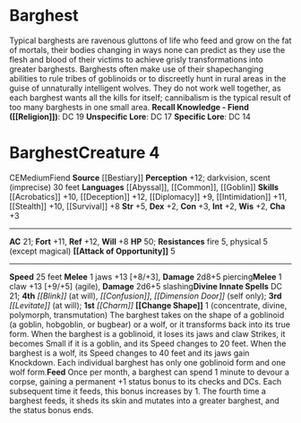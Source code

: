 ﻿---
ac: '21'
alignment: CE
all_resistance: null
burrow_speed: null
charisma: '+3'
climb_speed: null
constitution: '+3'
creature_ability:
- Attack of Opportunity
- Change Shape
- Feed
creature_family: '[[DATABASE/monsterfamily/Barghest|Barghest]]'
description: 'Typical barghests are ravenous gluttons of life who feed and grow on
  the fat of mortals, their bodies changing in ways none can predict as they use the
  flesh and blood of their victims to achieve grisly transformations into greater
  barghests. Barghests often make use of their shapechanging abilities to rule tribes
  of goblinoids or to discreetly hunt in rural areas in the guise of unnaturally intelligent
  wolves. They do not work well together, as each barghest wants all the kills for
  itself; cannibalism is the typical result of too many barghests in one small area.<br/><br/><b><u>Recall
  Knowledge - Fiend</u> ( [[DATABASE/skill/Religion|Religion]] )</b>: DC 19<br/><b><u>Unspecific
  Lore</u></b>: DC 17<br/><b><u>Specific Lore</u></b>: DC 14'
dexterity: '+2'
element: null
fly_speed: null
fortitude: '+11'
hardness: null
hp: '50'
id: '41'
immunity: null
intelligence: '+2'
land_speed: '25'
language:
- '[[DATABASE/language/Abyssal|Abyssal]]'
- '[[DATABASE/language/Common|Common]]'
- '[[DATABASE/language/Goblin|Goblin]]'
level: '4'
max_speed: '25'
name: Barghest
perception: '+12'
rarity: Common
reflex: '+12'
resistance:
- '[[DATABASE/trait/Fire|fire]] 5'
- physical 5 (except [[DATABASE/trait/Magical|magical]] )
rus_type_level: null
school: null
sense:
- darkvision
- scent (imprecise) 30 feet
size: Medium
skill:
- '[[DATABASE/skill/Acrobatics|Acrobatics]] +10'
- '[[DATABASE/skill/Deception|Deception]] +12'
- '[[DATABASE/skill/Diplomacy|Diplomacy]] +9'
- '[[DATABASE/skill/Intimidation|Intimidation]] +11'
- '[[DATABASE/skill/Stealth|Stealth]] +10'
- '[[DATABASE/skill/Survival|Survival]] +8'
source: '[[DATABASE/source/Bestiary|Bestiary]]'
speed:
- 25 feet
spell:
- '[[DATABASE/spell/Blink|Blink]]'
- '[[DATABASE/spell/Charm|Charm]]'
- '[[DATABASE/spell/Confusion|Confusion]]'
- '[[DATABASE/spell/Dimension Door|Dimension Door]]'
- '[[DATABASE/spell/Levitate|Levitate]]'
strength: '+5'
strength_req: '5'
strongest_save:
- Reflex
swim_speed: null
trait:
- '[[DATABASE/trait/Fiend|Fiend]]'
type: Creature
vision: Darkvision
weakest_save:
- Will
weakness: null
will: '+8'
wisdom: '+2'

---
# Barghest

Typical barghests are ravenous gluttons of life who feed and grow on the fat of mortals, their bodies changing in ways none can predict as they use the flesh and blood of their victims to achieve grisly transformations into greater barghests. Barghests often make use of their shapechanging abilities to rule tribes of goblinoids or to discreetly hunt in rural areas in the guise of unnaturally intelligent wolves. They do not work well together, as each barghest wants all the kills for itself; cannibalism is the typical result of too many barghests in one small area.
**Recall Knowledge - Fiend ([[Religion]])**: DC 19
**Unspecific Lore**: DC 17
**Specific Lore**: DC 14

# Barghest<span class="item-type">Creature 4</span>

<span class="trait-alignment item-trait">CE</span><span class="trait-size item-trait">Medium</span><span class="item-trait">Fiend</span>
**Source** [[Bestiary]]
**Perception** +12; darkvision, scent (imprecise) 30 feet
**Languages** [[Abyssal]], [[Common]], [[Goblin]]
**Skills** [[Acrobatics]] +10, [[Deception]] +12, [[Diplomacy]] +9, [[Intimidation]] +11, [[Stealth]] +10, [[Survival]] +8
**Str** +5, **Dex** +2, **Con** +3, **Int** +2, **Wis** +2, **Cha** +3

---
**AC** 21; **Fort** +11, **Ref** +12, **Will** +8
**HP** 50; **Resistances** fire 5, physical 5 (except magical)
<span class="in-box-ability">**[[Attack of Opportunity]]** <span class="action-icon">5</span> </span>

---
**Speed** 25 feet
<span class="in-box-ability">**Melee** <span class="action-icon">1</span> jaws +13 [+8/+3], **Damage** 2d8+5 piercing</span><span class="in-box-ability">**Melee** <span class="action-icon">1</span> claw +13 [+9/+5] (agile), **Damage** 2d6+5 slashing</span>**Divine Innate Spells** DC 21; **4th** _[[Blink]]_ (at will), _[[Confusion]]_, _[[Dimension Door]]_ (self only); **3rd** _[[Levitate]]_ (at will); **1st** _[[Charm]]_
<span class="in-box-ability">**[[Change Shape]]** <span class="action-icon">1</span> (concentrate, divine, polymorph, transmutation) The barghest takes on the shape of a goblinoid (a goblin, hobgoblin, or bugbear) or a wolf, or it transforms back into its true form. When the barghest is a goblinoid, it loses its jaws and claw Strikes, it becomes Small if it is a goblin, and its Speed changes to 20 feet. When the barghest is a wolf, its Speed changes to 40 feet and its jaws gain Knockdown. Each individual barghest has only one goblinoid form and one wolf form.</span><span class="in-box-ability">**Feed** Once per month, a barghest can spend 1 minute to devour a corpse, gaining a permanent +1 status bonus to its checks and DCs. Each subsequent time it feeds, this bonus increases by 1. The fourth time a barghest feeds, it sheds its skin and mutates into a greater barghest, and the status bonus ends.</span>